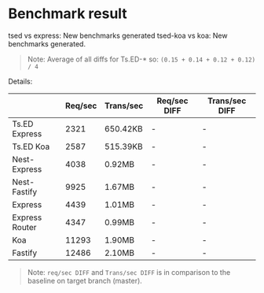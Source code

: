 # Benchmark result

tsed vs express: New benchmarks generated
tsed-koa vs koa: New benchmarks generated.

> Note: 
> Average of all diffs for Ts.ED-* so: `(0.15 + 0.14 + 0.12 + 0.12) / 4`

Details:

|                | Req/sec | Trans/sec | Req/sec DIFF | Trans/sec DIFF |
| -------------- | ------- | --------- | ------------ | -------------- |
| Ts.ED Express  | 2321    | 650.42KB  | -            | -              |
| Ts.ED Koa      | 2587    | 515.39KB  | -            | -              |
| Nest-Express   | 4038    | 0.92MB    | -            | -              |
| Nest-Fastify   | 9925    | 1.67MB    | -            | -              |
| Express        | 4439    | 1.01MB    | -            | -              |
| Express Router | 4347    | 0.99MB    | -            | -              |
| Koa            | 11293   | 1.90MB    | -            | -              |
| Fastify        | 12486   | 2.10MB    | -            | -              |

> Note:
> `req/sec DIFF` and `Trans/sec DIFF` is in comparison to the baseline on target branch (master).
